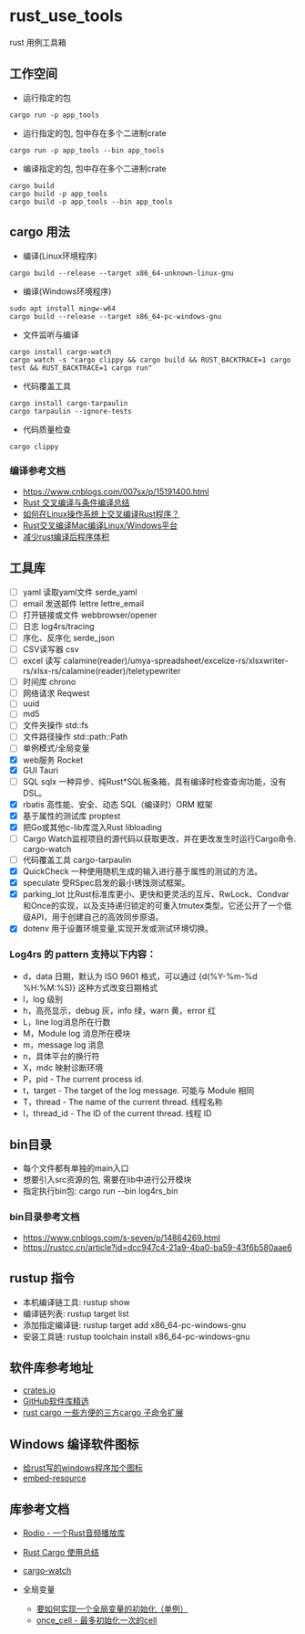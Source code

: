 # rust_use_tools
rust 用例工具箱

## 工作空间
- 运行指定的包

```
cargo run -p app_tools
```
- 运行指定的包, 包中存在多个二进制crate
```
cargo run -p app_tools --bin app_tools
```
- 编译指定的包, 包中存在多个二进制crate
```
cargo build
cargo build -p app_tools
cargo build -p app_tools --bin app_tools
```

## cargo 用法
- 编译(Linux环境程序)
```
cargo build --release --target x86_64-unknown-linux-gnu
```

- 编译(Windows环境程序)
```
sudo apt install mingw-w64
cargo build --release --target x86_64-pc-windows-gnu
```

- 文件监听与编译

```
cargo install cargo-watch
cargo watch -s "cargo clippy && cargo build && RUST_BACKTRACE=1 cargo test && RUST_BACKTRACE=1 cargo run"
```

- 代码覆盖工具
```
cargo install cargo-tarpaulin
cargo tarpaulin --ignore-tests
```

- 代码质量检查

```
cargo clippy
```

### 编译参考文档
- https://www.cnblogs.com/007sx/p/15191400.html
- [Rust 交叉编译与条件编译总结](https://www.jianshu.com/p/0e4251bc10eb)
- [如何在Linux操作系统上交叉编译Rust程序？](https://magiclen.org/rust-cross-compile/)
- [Rust交叉编译Mac编译Linux/Windows平台](https://www.cnblogs.com/007sx/p/15191400.html)
- [减少rust编译后程序体积](https://www.jianshu.com/p/279407cad24c)

## 工具库

- [ ] yaml 读取yaml文件 serde_yaml
- [ ] email 发送邮件 lettre lettre_email
- [ ] 打开链接或文件 webbrowser/opener
- [ ] 日志  log4rs/tracing
- [ ] 序化、反序化 serde_json
- [ ] CSV读写器 csv
- [ ] excel 读写 calamine(reader)/umya-spreadsheet/excelize-rs/xlsxwriter-rs/xlsx-rs/calamine(reader)/teletypewriter
- [ ] 时间库 chrono
- [ ] 网络请求 Reqwest
- [ ] uuid
- [ ] md5
- [ ] 文件夹操作 std::fs
- [ ] 文件路径操作 std::path::Path
- [ ] 单例模式/全局变量
- [x] web服务 Rocket
- [x] GUI Tauri
- [ ] SQL sqlx 一种异步、纯Rust†SQL板条箱，具有编译时检查查询功能，没有DSL。
- [x] rbatis 高性能、安全、动态 SQL（编译时）ORM 框架
- [x] 基于属性的测试库 proptest
- [x] 把Go或其他c-lib库混入Rust libloading
- [ ] Cargo Watch监视项目的源代码以获取更改，并在更改发生时运行Cargo命令. cargo-watch
- [ ] 代码覆盖工具 cargo-tarpaulin
- [x] QuickCheck 一种使用随机生成的输入进行基于属性的测试的方法。
- [x] speculate 受RSpec启发的最小锈蚀测试框架。
- [x] parking_lot 比Rust标准库更小、更快和更灵活的互斥、RwLock、Condvar和Once的实现，以及支持递归锁定的可重入tmutex类型。它还公开了一个低级API，用于创建自己的高效同步原语。
- [x] dotenv 用于设置环境变量,实现开发或测试环境切换。

### Log4rs 的 pattern 支持以下内容：
- d，data 日期，默认为 ISO 9601 格式，可以通过 {d(%Y-%m-%d %H:%M:%S)} 这种方式改变日期格式
- l，log 级别
- h，高亮显示，debug 灰，info 绿，warn 黄，error 红
- L，line log消息所在行数
- M，Module log 消息所在模块
- m，message log 消息
- n，具体平台的换行符
- X，mdc 映射诊断环境
- P，pid - The current process id.
- t，target - The target of the log message. 可能与 Module 相同
- T，thread - The name of the current thread. 线程名称
- I，thread_id - The ID of the current thread. 线程 ID


## bin目录
- 每个文件都有单独的main入口
- 想要引入src资源的包, 需要在lib中进行公开模块
- 指定执行bin包: cargo run --bin log4rs_bin


### bin目录参考文档
- https://www.cnblogs.com/s-seven/p/14864269.html
- https://rustcc.cn/article?id=dcc947c4-21a9-4ba0-ba59-43f6b580aae6


## rustup 指令
- 本机编译链工具: rustup show
- 编译链列表: rustup target list
- 添加指定编译链: rustup target add x86_64-pc-windows-gnu
- 安装工具链: rustup toolchain install x86_64-pc-windows-gnu

## 软件库参考地址
- [crates.io](https://crates.io/)
- [GitHub软件库精选](https://github.com/rust-unofficial/awesome-rust)
- [rust cargo 一些方便的三方cargo 子命令扩展](https://www.cnblogs.com/rongfengliang/p/11088481.html)


## Windows 编译软件图标
- [给rust写的windows程序加个图标](https://zhuanlan.zhihu.com/p/366341784)
- [embed-resource](https://crates.io/crates/embed-resource)


## 库参考文档
- [Rodio - 一个Rust音频播放库](https://blog.csdn.net/u012067469/article/details/109153091)
- [Rust Cargo 使用总结](http://www.javashuo.com/article/p-cyeyuedk-bh.html)
- [cargo-watch](https://formulae.brew.sh/formula/cargo-watch)

- 全局变量
  - [要如何实现一个全局变量的初始化（单例）](https://rustcc.cn/article?id=31cfe6b0-4e36-44c9-a2b7-ea53486dde9e)
  - [once_cell - 最多初始化一次的cell](https://copyfuture.com/blogs-details/20201218163532459q9gi3pvr2d2y3tk)

